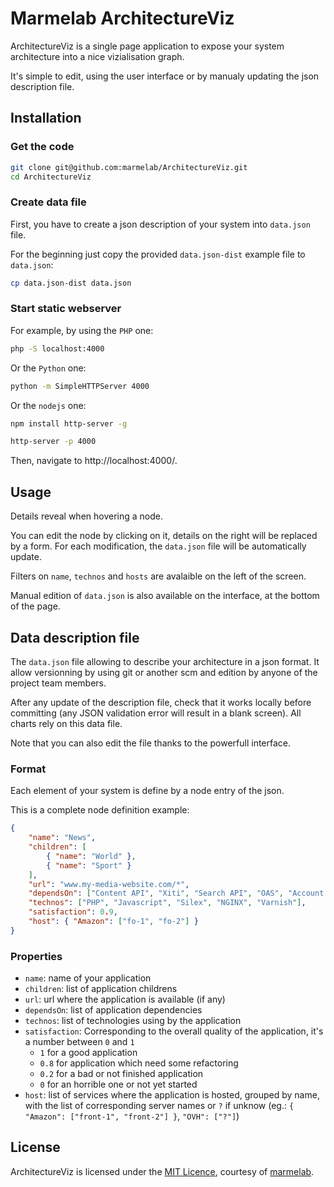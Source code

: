 # Marmelab ArchitectureViz

ArchitectureViz is a single page application to expose your system architecture into a nice vizialisation graph.

It's simple to edit, using the user interface or by manualy updating the json description file.

## Installation

### Get the code

```bash
git clone git@github.com:marmelab/ArchitectureViz.git
cd ArchitectureViz
```

### Create data file

First, you have to create a json description of your system into `data.json` file.

For the beginning just copy the provided `data.json-dist` example file to `data.json`:

```bash
cp data.json-dist data.json
```

### Start static webserver

For example, by using the `PHP` one:

```bash
php -S localhost:4000
```

Or the `Python` one:

```bash
python -m SimpleHTTPServer 4000
```

Or the `nodejs` one:

```bash
npm install http-server -g

http-server -p 4000
```

Then, navigate to http://localhost:4000/.

## Usage

Details reveal when hovering a node.

You can edit the node by clicking on it, details on the right will be replaced by a form. For each modification, the `data.json` file will be automatically update.

Filters on `name`, `technos` and `hosts` are avalaible on the left of the screen.

Manual edition of `data.json` is also available on the interface, at the bottom of the page.

## Data description file

The `data.json` file allowing to describe your architecture in a json format.
It allow versionning by using git or another scm and edition by anyone of the project team members.

After any update of the description file, check that it works locally before committing (any JSON validation error will result in a blank screen). 
All charts rely on this data file.

Note that you can also edit the file thanks to the powerfull interface.

### Format

Each element of your system is define by a node entry of the json.

This is a complete node definition example:

```json
{
    "name": "News",
    "children": [
        { "name": "World" },
        { "name": "Sport" }
    ],
    "url": "www.my-media-website.com/*",
    "dependsOn": ["Content API", "Xiti", "Search API", "OAS", "Account API", "    Picture API", "Router API"],    
    "technos": ["PHP", "Javascript", "Silex", "NGINX", "Varnish"],  
    "satisfaction": 0.9,
    "host": { "Amazon": ["fo-1", "fo-2"] }
}
```

### Properties

* `name`: name of your application
* `children`: list of application childrens
* `url`: url where the application is available (if any)
* `dependsOn`: list of application dependencies
* `technos`: list of technologies using by the application
* `satisfaction`: Corresponding to the overall quality of the application, it's a number between `0` and `1`
  * `1` for a good application
  * `0.8` for application which need some refactoring
  * `0.2` for a bad or not finished application
  * `0` for an horrible one or not yet started
* `host`: list of services where the application is hosted, grouped by name, with the list of corresponding server names or `?` if unknow (eg.: `{ "Amazon": ["front-1", "front-2"] }`, `"OVH": ["?"]`)

## License

ArchitectureViz is licensed under the [MIT Licence](LICENSE), courtesy of [marmelab](http://marmelab.com).
